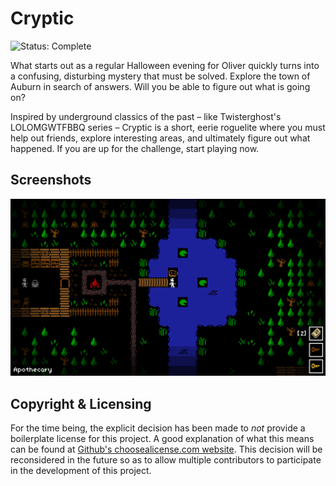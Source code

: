 # Cryptic

![Status: Complete](https://img.shields.io/badge/Status-Complete-green.svg)

What starts out as a regular Halloween evening for Oliver quickly turns into a confusing, disturbing
mystery that must be solved. Explore the town of Auburn in search of answers. Will you be able to
figure out what is going on?

Inspired by underground classics of the past – like Twisterghost's LOLOMGWTFBBQ series – Cryptic is
a short, eerie roguelite where you must help out friends, explore interesting areas, and ultimately
figure out what happened. If you are up for the challenge, start playing now.

## Screenshots

<p align="center">
  <img src="./screenshots/(2020.10.18)%20Apothecary.png" />
</p>

## Copyright & Licensing

For the time being, the explicit decision has been made to *not* provide a boilerplate license for
this project. A good explanation of what this means can be found at
[Github's choosealicense.com website](https://choosealicense.com/no-permission/). This decision
will be reconsidered in the future so as to allow multiple contributors to participate in the
development of this project.
